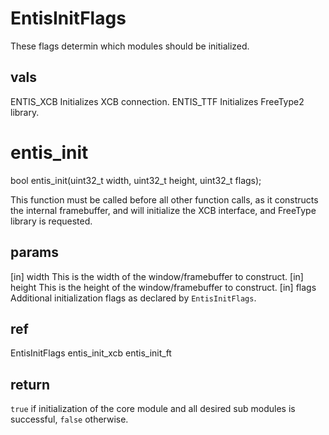 <!-- ref -->

<!-- enum -->
# EntisInitFlags

These flags determin which modules should be initialized.

## vals
ENTIS_XCB Initializes XCB connection.
ENTIS_TTF Initializes FreeType2 library.

<!-- func -->
# entis_init
bool entis_init(uint32_t width, uint32_t height, uint32_t flags);

This function must be called before all other function calls, as it constructs
the internal framebuffer, and will initialize the XCB interface, and FreeType
library is requested.

## params
[in] width This is the width of the window/framebuffer to construct.
[in] height This is the height of the window/framebuffer to construct.
[in] flags Additional initialization flags as declared by `EntisInitFlags`.

## ref
EntisInitFlags
entis_init_xcb
entis_init_ft

## return
`true` if initialization of the core module and all desired sub modules is
successful, `false` otherwise.

